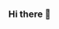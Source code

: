 ### Hi there 👋

<!--
<picture>
<source 
  srcset="https://github-readme-stats.vercel.app/api?username=ThOldoni&show_icons=true&theme=dark"
  media="(prefers-color-scheme: dark)"
/>
<source
  srcset="https://github-readme-stats.vercel.app/api?username=ThOldoni&show_icons=true"
  media="(prefers-color-scheme: light), (prefers-color-scheme: no-preference)"
/>
<img src="https://github-readme-stats.vercel.app/api?username=ThOldoni&show_icons=true" />
</picture>
-->
